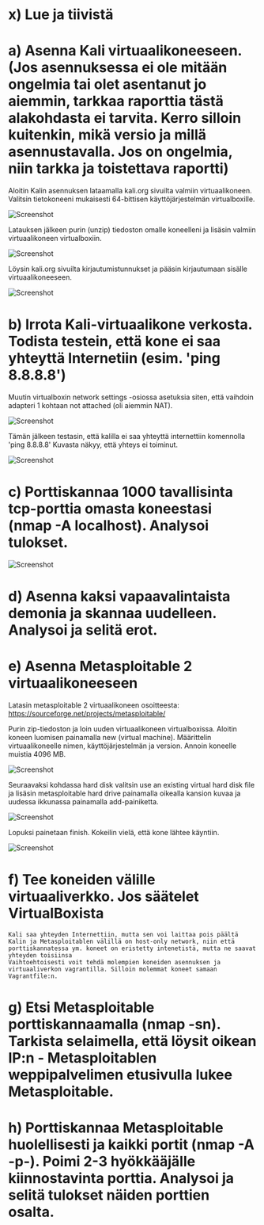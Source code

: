 # x) Lue ja tiivistä



# a) Asenna Kali virtuaalikoneeseen. (Jos asennuksessa ei ole mitään ongelmia tai olet asentanut jo aiemmin, tarkkaa raporttia tästä alakohdasta ei tarvita. Kerro silloin kuitenkin, mikä versio ja millä asennustavalla. Jos on ongelmia, niin tarkka ja toistettava raportti)

Aloitin Kalin asennuksen lataamalla kali.org sivuilta valmiin virtuaalikoneen. Valitsin tietokoneeni mukaisesti 64-bittisen käyttöjärjestelmän virtualboxille. 

![Screenshot](https://github.com/user-attachments/assets/1971ed29-a962-4052-bd46-4bc9361a117b)

Latauksen jälkeen purin (unzip) tiedoston omalle koneelleni ja lisäsin valmiin virtuaalikoneen virtualboxiin.

![Screenshot](https://github.com/user-attachments/assets/169bc0fd-8b7b-4194-9d26-c34da068adc7)

Löysin kali.org sivuilta kirjautumistunnukset ja pääsin kirjautumaan sisälle virtuaalikoneeseen. 

![Screenshot](https://github.com/user-attachments/assets/7b1dde3f-eb85-4237-9d8c-d99a5f1f3133)

# b) Irrota Kali-virtuaalikone verkosta. Todista testein, että kone ei saa yhteyttä Internetiin (esim. 'ping 8.8.8.8')

Muutin virtualboxin network settings -osiossa asetuksia siten, että vaihdoin adapteri 1 kohtaan not attached (oli aiemmin NAT).

![Screenshot](https://github.com/user-attachments/assets/4382ac90-c507-4ef9-b98e-f65ca62918ce)

Tämän jälkeen testasin, että kalilla ei saa yhteyttä internettiin komennolla 'ping 8.8.8.8' Kuvasta näkyy, että yhteys ei toiminut.

![Screenshot](https://github.com/user-attachments/assets/a9cc3a75-f9cb-40b1-9824-c66ce29bf559)







# c) Porttiskannaa 1000 tavallisinta tcp-porttia omasta koneestasi (nmap -A localhost). Analysoi tulokset.

![Screenshot](https://github.com/user-attachments/assets/a1413876-35bc-4fa9-9ec8-b759e693e1cb)



# d) Asenna kaksi vapaavalintaista demonia ja skannaa uudelleen. Analysoi ja selitä erot.

# e) Asenna Metasploitable 2 virtuaalikoneeseen

Latasin metasploitable 2 virtuaalikoneen osoitteesta: https://sourceforge.net/projects/metasploitable/

Purin zip-tiedoston ja loin uuden virtuaalikoneen virtualboxissa. Aloitin koneen luomisen painamalla new (virtual machine). Määrittelin virtuaalikoneelle nimen, käyttöjärjestelmän ja version. Annoin koneelle muistia 4096 MB.

![Screenshot](https://github.com/user-attachments/assets/40a0e74d-77e1-4ff2-8ae0-037ef7f4c0dc)


Seuraavaksi kohdassa hard disk valitsin use an existing virtual hard disk file ja lisäsin metasploitable hard drive painamalla oikealla kansion kuvaa ja uudessa ikkunassa painamalla add-painiketta. 

![Screenshot](https://github.com/user-attachments/assets/01b92eee-6eba-4ec3-be56-34484ed365d0)

Lopuksi painetaan finish. Kokeilin vielä, että kone lähtee käyntiin. 

![Screenshot](https://github.com/user-attachments/assets/5a2a0ef9-5f00-492d-b370-7ce28c0451d9)

# f) Tee koneiden välille virtuaaliverkko. Jos säätelet VirtualBoxista

    Kali saa yhteyden Internettiin, mutta sen voi laittaa pois päältä
    Kalin ja Metasploitablen välillä on host-only network, niin että porttiskannatessa ym. koneet on eristetty intenetistä, mutta ne saavat yhteyden toisiinsa
    Vaihtoehtoisesti voit tehdä molempien koneiden asennuksen ja virtuaaliverkon vagrantilla. Silloin molemmat koneet samaan Vagrantfile:n.

# g) Etsi Metasploitable porttiskannaamalla (nmap -sn). Tarkista selaimella, että löysit oikean IP:n - Metasploitablen weppipalvelimen etusivulla lukee Metasploitable.

# h) Porttiskannaa Metasploitable huolellisesti ja kaikki portit (nmap -A -p-). Poimi 2-3 hyökkääjälle kiinnostavinta porttia. Analysoi ja selitä tulokset näiden porttien osalta.
